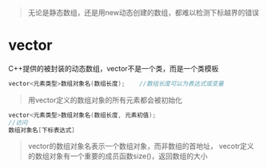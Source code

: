 >无论是静态数组，还是用new动态创建的数组，都难以检测下标越界的错误
# vector
C++提供的被封装的动态数组，vector不是一个类，而是一个类模板
``` c++
vector<元素类型>数组对象名(数组长度);	//数组长度可以为表达式或变量
```
>用vector定义的数组对象的所有元素都会被初始化
``` c++
vector<元素类型>数组对象名(数组长度, 元素初值);
//访问
数组对象名[下标表达式]
```
>vector的数组对象名表示一个数组对象，而非数组的首地址，
>vecotr定义的数组对象有一个重要的成员函数size()，返回数组的大小


